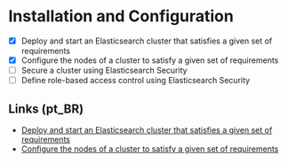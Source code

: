 # Installation and Configuration

- [x] Deploy and start an Elasticsearch cluster that satisfies a given set of requirements
- [x] Configure the nodes of a cluster to satisfy a given set of requirements
- [ ] Secure a cluster using Elasticsearch Security
- [ ] Define role-based access control using Elasticsearch Security

## Links (pt_BR)

- [Deploy and start an Elasticsearch cluster that satisfies a given set of requirements][01-01]
- [Configure the nodes of a cluster to satisfy a given set of requirements][01-02]

[01-01]: pt_br/01-01-deploy-and-start.ptbr.md
[01-02]: pt_br/01-02-configure-nodes.ptbr.md